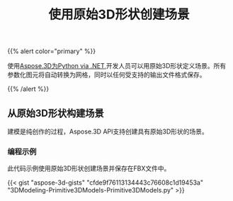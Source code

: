 ﻿---
title: 使用原始3D形状创建场景
type: docs
weight: 10
url: /zh/python-net/create-scene-with-primitive-3d-shapes/
description: 使用Aspose.3D进行Python via .NET，开发人员可以定义具有原始3D形状的场景。所有参数化图元将自动转换为网格，同时以任何受支持的输出文件格式保存。
---
{{% alert color="primary" %}}

使用[Aspose.3D为Python via .NET](https://products.aspose.com/3d/python-net/),开发人员可以用原始3D形状定义场景。所有参数化图元将自动转换为网格，同时以任何受支持的输出文件格式保存。

{{% /alert %}}
## **从原始3D形状构建场景**
建模是纯创作的过程，Aspose.3D API支持创建具有原始3D形状的场景。
### **编程示例**
此代码示例使用原始3D形状创建场景并保存在FBX文件中。

{{< gist "aspose-3d-gists" "cfde9f76113134443c76608c1d19453a" "3DModeling-Primitive3DModels-Primitive3DModels.py" >}}
